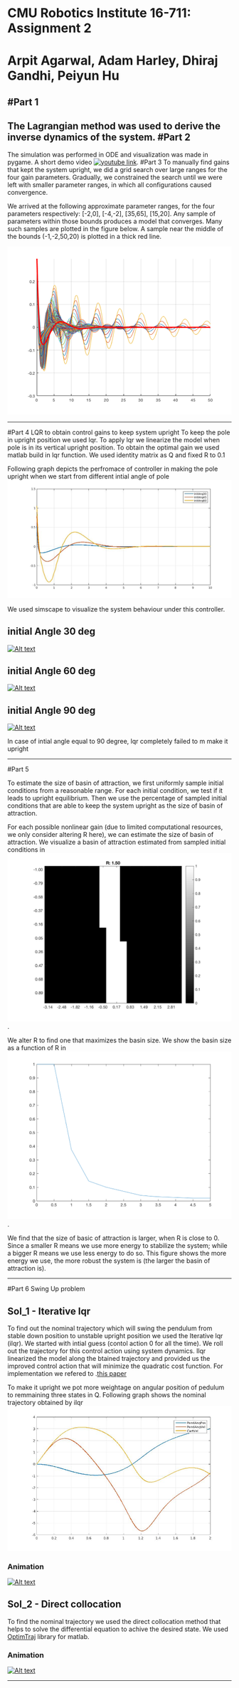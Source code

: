 # CMU Robotics Institute 16-711:  Assignment 2 
# Arpit Agarwal, Adam Harley, Dhiraj Gandhi, Peiyun Hu
#Part 1
----
The Lagrangian method was used to derive the inverse dynamics of the system.
#Part 2 
----
The simulation was performed in ODE and visualization was made in pygame. A short demo video [![youtube link](http://img.youtube.com/vi/xkcGlrkoe14/0.jpg)](http://www.youtube.com/watch?v=xkcGlrkoe14). 
#Part 3
To manually find gains that kept the system upright, we did a grid search over large ranges for the four gain parameters. Gradually, we constrained the search until we were left with smaller parameter ranges, in which all configurations caused convergence.

We arrived at the following approximate parameter ranges, for the four parameters respectively: [-2,0], [-4,-2], [35,65], [15,20]. Any sample of parameters within those bounds produces a model that converges. Many such samples are plotted in the figure below. A sample near the middle of the bounds (-1,-2,50,20) is plotted in a thick red line. 

![picture alt](https://raw.githubusercontent.com/Dhiraj100892/kdc_assignment/master/assign_2/part_3/converging_gains.png "Converging gains") 

----
#Part 4 LQR to obtain control gains to keep system upright
To keep the pole in upright position we used lqr. To apply lqr we linearize the model when pole is in its vertical upright position. To obtain the optimal gain we used matlab build in lqr function. We used identity matrix as Q and fixed R to 0.1

Following graph depicts the perfromace of controller in making the pole upright when we start from different intial angle of pole
![picture alt](https://raw.githubusercontent.com/Dhiraj100892/kdc_assignment/master/assign_2/part_4/ang_comp.jpg "Title is optional") 

We used simscape to visualize the system behaviour under this controller.
## initial Angle 30 deg
[![Alt text](https://img.youtube.com/vi/r-_sYmAdkc8/0.jpg)](https://www.youtube.com/watch?v=r-_sYmAdkc8)

## initial Angle 60 deg
[![Alt text](https://img.youtube.com/vi/2qa0rhQoyfg/0.jpg)](https://www.youtube.com/watch?v=2qa0rhQoyfg)

## initial Angle 90 deg
[![Alt text](https://img.youtube.com/vi/RoG2T2gHZEw/0.jpg)](https://www.youtube.com/watch?v=RoG2T2gHZEw)

In case of intial angle equal to 90 degree, lqr completely failed to m make it upright

----
#Part 5

To estimate the size of basin of attraction, we first uniformly sample initial
conditions from a reasonable range. For each initial condition, we test if it
leads to upright equilibrium. Then we use the percentage of sampled initial
conditions that are able to keep the system upright as the size of basin of
attraction. 

For each possible nonlinear gain (due to limited computational resources, we
only consider altering R here), we can estimate the size of basin of
attraction. We visualize a basin of attraction estimated from sampled initial
conditions
in
![this figure](https://raw.githubusercontent.com/Dhiraj100892/kdc_assignment/master/assign_2/part_5/basin_R1.50.png).

We alter R to find one that maximizes the basin size. We show the basin size as
a function of R
in
![this figure](https://raw.githubusercontent.com/Dhiraj100892/kdc_assignment/master/assign_2/part_5/basin_R.png).

We find that the size of basic of attraction is larger, when R is close
to 0. Since a smaller R means we use more energy to stabilize the system; while
a bigger R means we use less energy to do so. This figure shows the more energy
we use, the more robust the system is (the larger the basin of attraction is).


----
#Part 6 Swing Up problem

## Sol_1 - Iterative lqr
To find out the nominal trajectory which will swing the pendulum from stable down position to unstable upright position we used the Iterative lqr (ilqr). We started with intial guess (contol action 0 for all the time). We roll out the trajectory for this control action using system dynamics. Ilqr linearized the model along the btained trajectory and provided us the improved control action that will minimize the quadratic cost function. For implementation we refered to .[this paper](https://homes.cs.washington.edu/~todorov/papers/LiICINCO04.pdf) 

To make it upright we pot more weightage on angular position of pedulum to remmaining three states in Q.
Following graph shows the nominal trajectory obtained by ilqr  
![picture alt](https://github.com/Dhiraj100892/kdc_assignment/blob/master/assign_2/part_6/ilqr/ilqr.jpg?raw=true "Title is optional") 

### Animation 
[![Alt text](https://img.youtube.com/vi/u7QP_OsIim8/0.jpg)](https://www.youtube.com/watch?v=u7QP_OsIim8)

## Sol_2 - Direct collocation
To find the nominal trajectory we used the direct collocation method that helps to solve the differential equation to achive the desired state. We used [OptimTraj](https://github.com/MatthewPeterKelly/OptimTraj) library for matlab.

### Animation
[![Alt text](https://img.youtube.com/vi/vBi5RrMyUhY/0.jpg)](https://www.youtube.com/watch?v=vBi5RrMyUhY)


----
